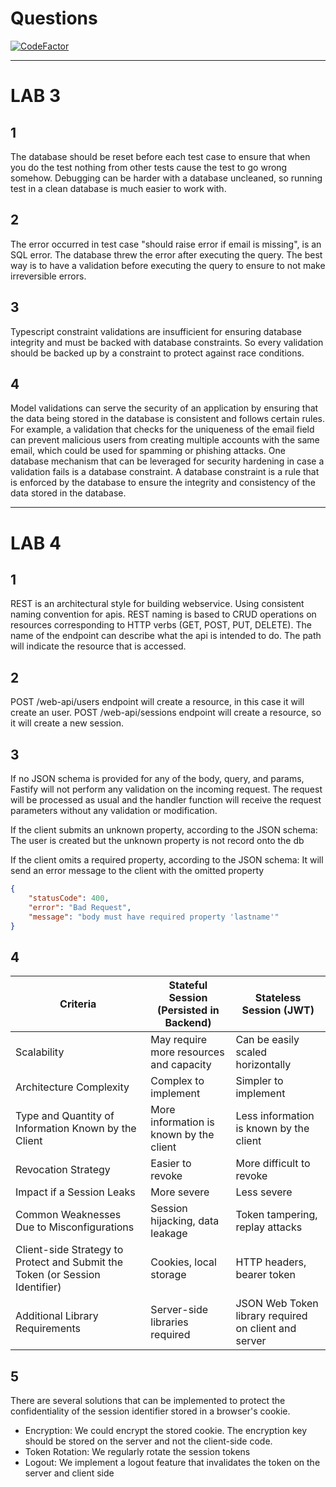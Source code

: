 # Questions

[![CodeFactor](https://www.codefactor.io/repository/github/akars/s9-lab-sc/badge)](https://www.codefactor.io/repository/github/akars/s9-lab-sc)

----
# LAB 3

## 1

The database should be reset before each test case to ensure that when you do the test nothing from other tests cause the test to go wrong somehow.
Debugging can be harder with a database uncleaned, so running test in a clean database is much easier to work with.

## 2

The error occurred in test case "should raise error if email is missing", is an SQL error. The database threw the error after executing the query. The best way is to have a validation before executing the query
to ensure to not make irreversible errors.

## 3

Typescript constraint validations are insufficient for ensuring database integrity and must be backed with database constraints.
So every validation should be backed up by a constraint to protect against race conditions.

## 4

Model validations can serve the security of an application by ensuring that the data being stored in the database is consistent and follows certain rules. For example, a validation that checks for the uniqueness of the email field can prevent malicious users from creating multiple accounts with the same email, which could be used for spamming or phishing attacks.
One database mechanism that can be leveraged for security hardening in case a validation fails is a database constraint. A database constraint is a rule that is enforced by the database to ensure the integrity and consistency of the data stored in the database.

---------
# LAB 4

## 1

REST is an architectural style for building webservice. Using consistent naming convention for apis. REST naming is based to CRUD operations on resources corresponding to HTTP verbs (GET, POST, PUT, DELETE). The name of the endpoint can describe what the api is intended to do. The path will indicate the resource that is accessed. 

## 2

POST /web-api/users endpoint will create a resource, in this case it will create an user.
POST /web-api/sessions endpoint will create a resource, so it will create a new session.

## 3

If no JSON schema is provided for any of the body, query, and params, Fastify will not perform any validation on the incoming request. The request will be processed as usual and the handler function will receive the request parameters without any validation or modification.

If the client submits an unknown property, according to the JSON schema:
The user is created but the unknown property is not record onto the db

If the client omits a required property, according to the JSON schema:
It will send an error message to the client with the omitted property
```json
{
    "statusCode": 400,
    "error": "Bad Request",
    "message": "body must have required property 'lastname'"
}
```
## 4

| Criteria                                                                     | Stateful Session (Persisted in Backend) | Stateless Session (JWT)                              |
|------------------------------------------------------------------------------|-----------------------------------------|------------------------------------------------------|
| Scalability                                                                  | May require more resources and capacity | Can be easily scaled horizontally                    |
| Architecture Complexity                                                      | Complex to implement                    | Simpler to implement                                 |
| Type and Quantity of Information Known by the Client                         | More information is known by the client | Less information is known by the client              |
| Revocation Strategy                                                          | Easier to revoke                        | More difficult to revoke                             |
| Impact if a Session Leaks                                                    | More severe                             | Less severe                                          |
| Common Weaknesses Due to Misconfigurations                                   | Session hijacking, data leakage         | Token tampering, replay attacks                      |
| Client-side Strategy to Protect and Submit the Token (or Session Identifier) | Cookies, local storage                  | HTTP headers, bearer token                           |
| Additional Library Requirements                                              | Server-side libraries required          | JSON Web Token library required on client and server |


## 5
There are several solutions that can be implemented to protect the confidentiality of the session identifier stored in a browser's cookie.

- Encryption: We could encrypt the stored cookie. The encryption key should be stored on the server and not the client-side code.
- Token Rotation: We regularly rotate the session tokens
- Logout: We implement a logout feature that invalidates the token on the server and client side
